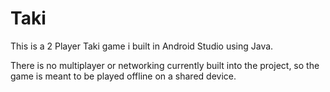 # Taki
This is a 2 Player Taki game i built in Android Studio using Java. 

There is no multiplayer or networking currently built into the project, so the game is meant to be played offline on a shared device.
